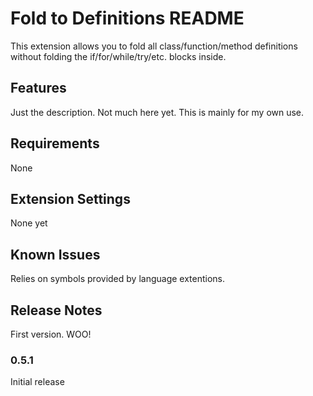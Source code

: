 # Fold to Definitions README

This extension allows you to fold all class/function/method definitions without folding the if/for/while/try/etc. blocks inside.

## Features

Just the description. Not much here yet. This is mainly for my own use.

## Requirements

None

## Extension Settings

None yet

## Known Issues

Relies on symbols provided by language extentions.

## Release Notes

First version. WOO!

### 0.5.1

Initial release
